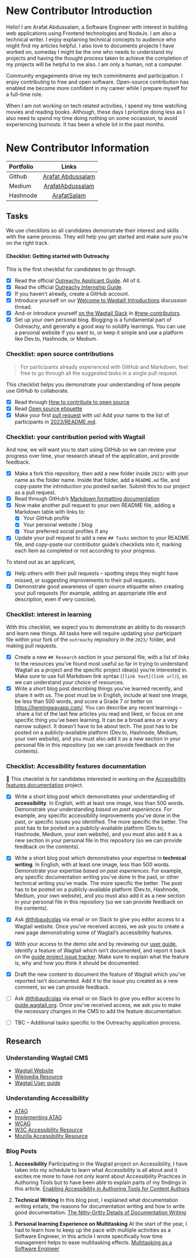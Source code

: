 # New Contributor Introduction

Hello! I am Arafat Abdussalam, a Software Engineer with interest in building web applications using Frontend technologies and NodeJs. I am also a technical writer. I enjoy explaining technical concepts to audience who might find my articles helpful. I also love to documents projects I have worked on, someday I might be the one who needs to understand my projects and having the thought process taken to achieve the completion of my projects will be helpful to me also. I am only a human, not a computer.

Community engagements drive my tech commitments and participation. I enjoy contributing to free and open software. Open-source contribution has enabled me become more confident in my career while I prepare myself for a full-time role.

When I am not working on tech related activities, I spend my time watching movies and reading books. Although, these days I prioritize doing less as I also need to spend my time doing nothing on some occassion, to avoid experiencing burnouts. It has been a whole lot in the past months.


# New Contributor Information

| Portfolio | Links | 
| :---        |    :----:   |  
| Github   | [Arafat Abdussalam](https://github.com/ArafatAbdussalam)      |  
| Medium | [ArafatAbdussalam](https://medium.com/@ArafatAbdussalam)     |
| Hashnode | [ArafatSalam]()  |


## Tasks

We use checklists so all candidates demonstrate their interest and skills with the same process. They will help you get started and make sure you’re on the right track.

#### Checklist: Getting started with Outreachy

This is the first checklist for candidates to go through.

- [x] Read the official [Outreachy Applicant Guide](https://www.outreachy.org/docs/applicant/). All of it.
- [x] Read the official [Outreachy Internship Guide](https://www.outreachy.org/docs/internship/).
- [x] If you haven’t already, create a GitHub account.
- [x] Introduce yourself on our [Welcome to Wagtail! Introductions](https://github.com/wagtail/outreachy/discussions/1) discussion thread.
- [x] And-or introduce yourself [on the Wagtail Slack](https://github.com/wagtail/wagtail/wiki/Slack) in [#new-contributors](https://github.com/wagtail/wagtail/wiki/Slack#new-contributors).
- [x] Set up your own personal blog. Blogging is a fundamental part of Outreachy, and generally a good way to solidify learnings. You can use a personal website if you want to, or keep it simple and use a platform like Dev.to, Hashnode, or Medium.

### Checklist: open source contributions

> For participants already experienced with GitHub and Markdown, feel free to go through all the suggested tasks in a single pull request.

This checklist helps you demonstrate your understanding of how people use GitHub to collaborate.

- [x] Read through [How to contribute to open source](https://opensource.guide/how-to-contribute/)
- [x] Read [Open source etiquette](https://developer.mozilla.org/en-US/docs/MDN/Community/Open_source_etiquette)
- [x] Make your first [pull request](https://docs.github.com/en/pull-requests/collaborating-with-pull-requests/proposing-changes-to-your-work-with-pull-requests/creating-a-pull-request) with us! Add your name to the list of participants in [2023/README.md](2023/README.md).

### Checklist: your contribution period with Wagtail

And now, we will want you to start using GitHub so we can review your progress over time, your research ahead of the application, and provide feedback.

- [x] Make a fork this repository, then add a new folder inside `2023/` with your name as the folder name. Inside that folder, add a `README.md` file, and copy-paste the introduction you posted earlier. Submit this to our project as a pull request.
- [x] Read through GitHub’s [Markdown formatting documentation](https://docs.github.com/en/get-started/writing-on-github/getting-started-with-writing-and-formatting-on-github/basic-writing-and-formatting-syntax)
- [x] Now make another pull request to your own README file, adding a Markdown table with links to:
  - [x] Your GitHub profile
  - [x] Your personal website / blog
  - [x] Your preferred social profiles if any
- [x] Update your pull request to add a new `## Tasks` section to your README file, and copy-paste our contributor guide’s checklists into it, marking each item as completed or not according to your progress.

To stand out as an applicant,

- [x] Help others with their pull requests – spotting steps they might have missed, or suggesting improvements to their pull requests.
- [x] Demonstrate good awareness of open source etiquette when creating your pull requests (for example, adding an appropriate title and description, even if very concise).

### Checklist: interest in learning

With this checklist, we expect you to demonstrate an ability to do research and learn new things. All tasks here will require updating your participant file within your fork of the `outreachy` repository in the `2023/` folder, and making pull requests.

- [x] Create a new `## Research` section in your personal file, with a list of links to the resources you’ve found most useful so far in trying to understand Wagtail as a project and the specific project idea(s) you’re interested in. Make sure to use full Markdown link syntax (`[link text](link url)`), so we can understand your choice of resources.
- [x] Write a short blog post describing things you’ve learned recently, and share it with us. The post must be in English, include at least one image, be less than 500 words, and score a Grade 7 or better on <https://hemingwayapp.com/>. You can describe any recent learnings – share a list of the last few articles you read and liked, or focus on one specific thing you’ve been learning. It can be a broad area or a very narrow subject. It doesn’t have to be about tech. The post has to be posted on a publicly-available platform (Dev.to, Hashnode, Medium, your own website), and you must also add it as a new section in your personal file in this repository (so we can provide feedback on the contents).

### Checklist: Accessibility features documentation

🚧 This checklist is for candidates interested in working on the [Accessibility features documentation](https://github.com/wagtail/outreachy/blob/main/project-ideas.md#accessibility-features-documentation) project.

- [x] Write a short blog post which demonstrates your understanding of **accessibility**. In English, with at least one image, less than 500 words. Demonstrate your understanding _based on past experiences_. For example, any specific accessibility improvements you’ve done in the past, or specific issues you identified. The more specific the better. The post has to be posted on a publicly-available platform (Dev.to, Hashnode, Medium, your own website), and you must also add it as a new section in your personal file in this repository (so we can provide feedback on the contents).
- [x] Write a short blog post which demonstrates your expertise in **technical writing**. In English, with at least one image, less than 500 words. Demonstrate your expertise _based on past experiences_. For example, any specific documentation writing you’ve done in the past, or other technical writing you’ve made. The more specific the better. The post has to be posted on a publicly-available platform (Dev.to, Hashnode, Medium, your own website), and you must also add it as a new section in your personal file in this repository (so we can provide feedback on the contents).
- [x] Ask [@thibaudcolas](https://github.com/thibaudcolas) via email or on Slack to give you editor access to a Wagtail website. Once you’ve received access, we ask you to create a new page demonstrating some of Wagtail’s accessibility features.
- [x] With your access to the demo site and by reviewing our [user guide](https://guide.wagtail.org/), identify a feature of Wagtail which isn’t documented, and report it back on the [guide project issue tracker](https://github.com/wagtail/guide/issues). Make sure to explain what the feature is, why and how you think it should be documented.
- [x] Draft the new content to document the feature of Wagtail which you’ve reported isn’t documented. Add it to the issue you created as a new comment, so we can provide feedback.
- [ ] Ask [@thibaudcolas](https://github.com/thibaudcolas) via email or on Slack to give you editor access to [guide.wagtail.org](https://guide.wagtail.org/). Once you’ve received access, we ask you to make the necessary changes in the CMS to add the feature documentation.
- [ ] TBC – Additional tasks specific to the Outreachy application process.


## Research

### Understanding Wagtail CMS

- [Wagtail Website](https://wagtail.org/)
- [Wikipedia Resource](https://en.wikipedia.org/wiki/Wagtail_(CMS))
- [Wagtail User guide](guide.wagtail.org)


### Understanding Accessibility

- [ATAG](https://www.w3.org/TR/ATAG20/)
- [Implementing ATAG](https://www.w3.org/TR/2015/NOTE-IMPLEMENTING-ATAG20-20150924/)
- [WCAG](https://www.w3.org/WAI/standards-guidelines/wcag/)
- [W3C Accessibility Resource](https://www.w3.org/WAI/)
- [Mozilla Accessibility Resource](https://developer.mozilla.org/en-US/docs/Web/Accessibility)


### Blog Posts

1. **Accessibility**
Participating in the Wagtail project on Accessibility, I have taken into my schedule to learn what Accessibility is all about and it excites me more to have not only learnt about Accessibility Practices in Authoring Tools but to have been able to explain parts of my findings in this article. 
[Enabling Accessibility in Authoring Tools for Content Authors](https://medium.com/@ArafatAbdussalam/enabling-accessibility-in-authoring-tools-970d971d8d1a)


2. **Technical Writing**
In this blog post, I explained what documentation writing entails, the reasons for documentation writing and how to write good documentation.
[The Nitty-Gritty Details of Documentation Writing](https://medium.com/@ArafatAbdussalam/the-nitty-gritty-details-of-technical-writing-9f75bd44b513)

3. **Personal learning Experience on Multitasking**
At the start of the year, I had to learn how to keep up the pace with multiple activities as a Software Engineer, in this article I wrote specifically how time management helps to ease multitasking effects. 
[Multitasking as a Software Engineer](https://medium.com/@ArafatAbdussalam/multitasking-as-a-software-engineer-1365f95dc76d)



